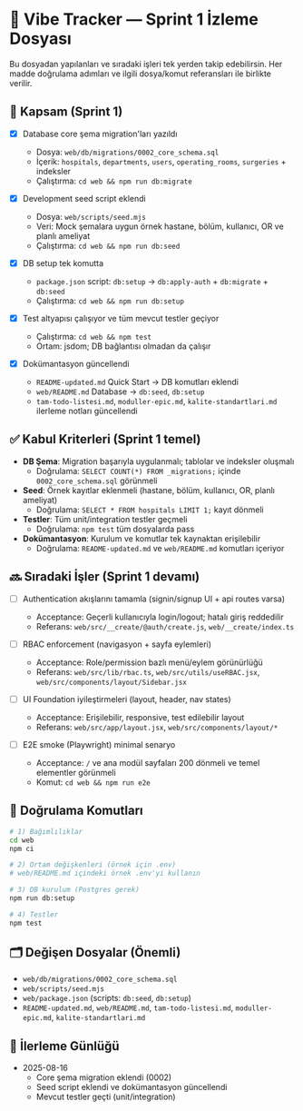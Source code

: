 # 🤖 Vibe Tracker — Sprint 1 İzleme Dosyası

Bu dosyadan yapılanları ve sıradaki işleri tek yerden takip edebilirsin. Her madde doğrulama adımları ve ilgili dosya/komut referansları ile birlikte verilir.

## 🎯 Kapsam (Sprint 1)

- [x] Database core şema migration'ları yazıldı
  - Dosya: `web/db/migrations/0002_core_schema.sql`
  - İçerik: `hospitals`, `departments`, `users`, `operating_rooms`, `surgeries` + indeksler
  - Çalıştırma: `cd web && npm run db:migrate`

- [x] Development seed script eklendi
  - Dosya: `web/scripts/seed.mjs`
  - Veri: Mock şemalara uygun örnek hastane, bölüm, kullanıcı, OR ve planlı ameliyat
  - Çalıştırma: `cd web && npm run db:seed`

- [x] DB setup tek komutta
  - `package.json` script: `db:setup` → `db:apply-auth` + `db:migrate` + `db:seed`
  - Çalıştırma: `cd web && npm run db:setup`

- [x] Test altyapısı çalışıyor ve tüm mevcut testler geçiyor
  - Çalıştırma: `cd web && npm test`
  - Ortam: jsdom; DB bağlantısı olmadan da çalışır

- [x] Dokümantasyon güncellendi
  - `README-updated.md` Quick Start → DB komutları eklendi
  - `web/README.md` Database → `db:seed`, `db:setup`
  - `tam-todo-listesi.md`, `moduller-epic.md`, `kalite-standartlari.md` ilerleme notları güncellendi

## ✅ Kabul Kriterleri (Sprint 1 temel)

- **DB Şema**: Migration başarıyla uygulanmalı; tablolar ve indeksler oluşmalı
  - Doğrulama: `SELECT COUNT(*) FROM _migrations;` içinde `0002_core_schema.sql` görünmeli
- **Seed**: Örnek kayıtlar eklenmeli (hastane, bölüm, kullanıcı, OR, planlı ameliyat)
  - Doğrulama: `SELECT * FROM hospitals LIMIT 1;` kayıt dönmeli
- **Testler**: Tüm unit/integration testler geçmeli
  - Doğrulama: `npm test` tüm dosyalarda pass
- **Dokümantasyon**: Kurulum ve komutlar tek kaynaktan erişilebilir
  - Doğrulama: `README-updated.md` ve `web/README.md` komutları içeriyor

## 🔜 Sıradaki İşler (Sprint 1 devamı)

- [ ] Authentication akışlarını tamamla (signin/signup UI + api routes varsa)
  - Acceptance: Geçerli kullanıcıyla login/logout; hatalı giriş reddedilir
  - Referans: `web/src/__create/@auth/create.js`, `web/__create/index.ts`

- [ ] RBAC enforcement (navigasyon + sayfa eylemleri)
  - Acceptance: Role/permission bazlı menü/eylem görünürlüğü
  - Referans: `web/src/lib/rbac.ts`, `web/src/utils/useRBAC.jsx`, `web/src/components/layout/Sidebar.jsx`

- [ ] UI Foundation iyileştirmeleri (layout, header, nav states)
  - Acceptance: Erişilebilir, responsive, test edilebilir layout
  - Referans: `web/src/app/layout.jsx`, `web/src/components/layout/*`

- [ ] E2E smoke (Playwright) minimal senaryo
  - Acceptance: `/` ve ana modül sayfaları 200 dönmeli ve temel elementler görünmeli
  - Komut: `cd web && npm run e2e`

## 🧪 Doğrulama Komutları

```bash
# 1) Bağımlılıklar
cd web
npm ci

# 2) Ortam değişkenleri (örnek için .env)
# web/README.md içindeki örnek .env'yi kullanın

# 3) DB kurulum (Postgres gerek)
npm run db:setup

# 4) Testler
npm test
```

## 🗂️ Değişen Dosyalar (Önemli)

- `web/db/migrations/0002_core_schema.sql`
- `web/scripts/seed.mjs`
- `web/package.json` (scripts: `db:seed`, `db:setup`)
- `README-updated.md`, `web/README.md`, `tam-todo-listesi.md`, `moduller-epic.md`, `kalite-standartlari.md`

## 📒 İlerleme Günlüğü

- 2025-08-16
  - Core şema migration eklendi (0002)
  - Seed script eklendi ve dokümantasyon güncellendi
  - Mevcut testler geçti (unit/integration)


